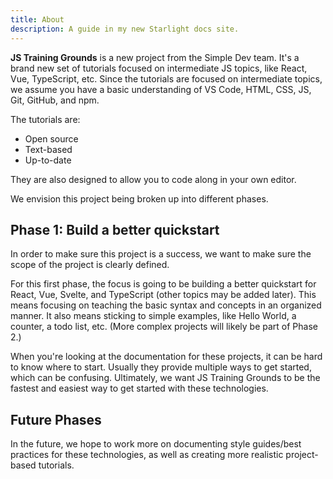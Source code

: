 ```yaml
---
title: About
description: A guide in my new Starlight docs site.
---
```


**JS Training Grounds** is a new project from the Simple Dev team. It's a brand new set of tutorials focused on intermediate JS topics, like React, Vue, TypeScript, etc. Since the tutorials are focused on intermediate topics, we assume you have a basic understanding of VS Code, HTML, CSS, JS, Git, GitHub, and npm.

The tutorials are:

- Open source
- Text-based
- Up-to-date

They are also designed to allow you to code along in your own editor.

We envision this project being broken up into different phases.

## Phase 1: Build a better quickstart

In order to make sure this project is a success, we want to make sure the scope of the project is clearly defined.

For this first phase, the focus is going to be building a better quickstart for React, Vue, Svelte, and TypeScript (other topics may be added later). This means focusing on teaching the basic syntax and concepts in an organized manner. It also means sticking to simple examples, like Hello World, a counter, a todo list, etc. (More complex projects will likely be part of Phase 2.)

When you're looking at the documentation for these projects, it can be hard to know where to start. Usually they provide multiple ways to get started, which can be confusing. Ultimately, we want JS Training Grounds to be the fastest and easiest way to get started with these technologies.

## Future Phases

In the future, we hope to work more on documenting style guides/best practices for these technologies, as well as creating more realistic project-based tutorials.

